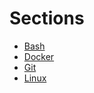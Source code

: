 # Sections

- [Bash](sections/bash.md)
- [Docker](sections/docker.md)
- [Git](sections/git.md)
- [Linux](sections/linux.md)